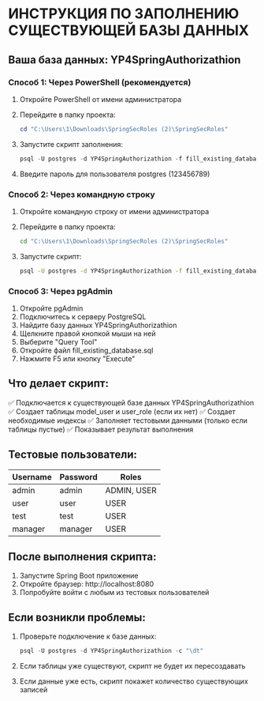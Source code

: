 # ИНСТРУКЦИЯ ПО ЗАПОЛНЕНИЮ СУЩЕСТВУЮЩЕЙ БАЗЫ ДАННЫХ

## Ваша база данных: YP4SpringAuthorizathion

### Способ 1: Через PowerShell (рекомендуется)

1. Откройте PowerShell от имени администратора
2. Перейдите в папку проекта:
   ```powershell
   cd "C:\Users\1\Downloads\SpringSecRoles (2)\SpringSecRoles"
   ```

3. Запустите скрипт заполнения:
   ```powershell
   psql -U postgres -d YP4SpringAuthorizathion -f fill_existing_database.sql
   ```

4. Введите пароль для пользователя postgres (123456789)

### Способ 2: Через командную строку

1. Откройте командную строку от имени администратора
2. Перейдите в папку проекта:
   ```cmd
   cd "C:\Users\1\Downloads\SpringSecRoles (2)\SpringSecRoles"
   ```

3. Запустите скрипт:
   ```cmd
   psql -U postgres -d YP4SpringAuthorizathion -f fill_existing_database.sql
   ```

### Способ 3: Через pgAdmin

1. Откройте pgAdmin
2. Подключитесь к серверу PostgreSQL
3. Найдите базу данных YP4SpringAuthorizathion
4. Щелкните правой кнопкой мыши на ней
5. Выберите "Query Tool"
6. Откройте файл fill_existing_database.sql
7. Нажмите F5 или кнопку "Execute"

## Что делает скрипт:

✅ Подключается к существующей базе данных YP4SpringAuthorizathion
✅ Создает таблицы model_user и user_role (если их нет)
✅ Создает необходимые индексы
✅ Заполняет тестовыми данными (только если таблицы пустые)
✅ Показывает результат выполнения

## Тестовые пользователи:

| Username | Password | Roles |
|----------|----------|-------|
| admin    | admin    | ADMIN, USER |
| user     | user     | USER |
| test     | test     | USER |
| manager  | manager  | USER |

## После выполнения скрипта:

1. Запустите Spring Boot приложение
2. Откройте браузер: http://localhost:8080
3. Попробуйте войти с любым из тестовых пользователей

## Если возникли проблемы:

1. Проверьте подключение к базе данных:
   ```powershell
   psql -U postgres -d YP4SpringAuthorizathion -c "\dt"
   ```

2. Если таблицы уже существуют, скрипт не будет их пересоздавать
3. Если данные уже есть, скрипт покажет количество существующих записей

